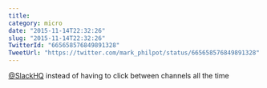 ```yaml
---
title: 
category: micro
date: "2015-11-14T22:32:26"
slug: "2015-11-14T22:32:26"
TwitterId: "665658576849891328"
TweetUrl: "https://twitter.com/mark_philpot/status/665658576849891328"
---
```


[@SlackHQ](https://twitter.com/SlackHQ) instead of having to click between
channels all the time
